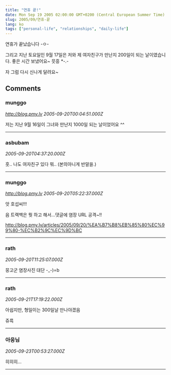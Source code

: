 ```yaml
---
title: "연휴 끝!"
date: Mon Sep 19 2005 02:00:00 GMT+0200 (Central European Summer Time)
slug: 2005/09/연휴-끝
lang: ko
tags: ["personal-life", "relationships", "daily-life"]
---
```


연휴가 끝났습니다 -ㅇ-

그리고 지난 토요일인 9월 17일은 저와 제 여자친구가 만난지 200일이 되는 날이였습니다.
좋은 시간 보냈어요~ 믓흥 *-.-

자 그럼 다시 신나게 달려요~

## Comments

### munggo
*http://blog.pmy.lv*
*2005-09-20T00:04:51.000Z*

저는 지난 9월 16일이 그녀와 만난지 1000일 되는 날이었어요 ^^

---

### asbubam
*2005-09-20T04:37:20.000Z*

훗.. 나도 여자친구 있다 뭐.. (본의아니게 반말을.)

---

### munggo
*http://blog.pmy.lv*
*2005-09-20T05:22:37.000Z*

앗 호섭씨!!!

음 트랙백은 뭣 하고 해서...댓글에 염장 URL 공격~!!

http://blog.pmy.lv/articles/2005/09/20/%EA%B7%B8%EB%85%80%EC%99%80-%EC%B2%9C%EC%9D%BC

---

### rath
*2005-09-20T11:25:07.000Z*

뭉고군 염장사진 대단 -_-)=b

---

### rath
*2005-09-21T17:19:22.000Z*

아쉽지만, 형일이는 300일날 만나야겠음

쥬륵

---

### 아웅님
*2005-09-23T00:53:27.000Z*

히히히...

---
